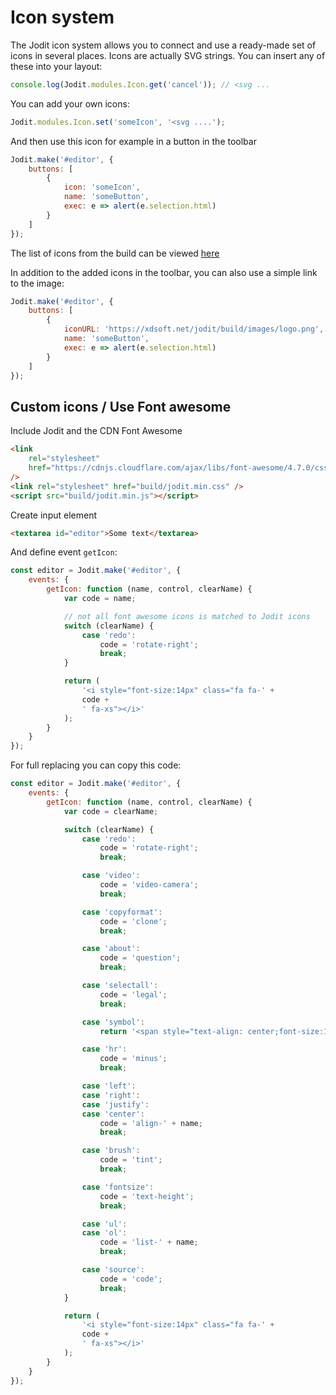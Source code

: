 # Icon system

The Jodit icon system allows you to connect and use a ready-made set of icons in several places.
Icons are actually SVG strings. You can insert any of these into your layout:

```js
console.log(Jodit.modules.Icon.get('cancel')); // <svg ...
```

You can add your own icons:

```js
Jodit.modules.Icon.set('someIcon', '<svg ....');
```

And then use this icon for example in a button in the toolbar

```js
Jodit.make('#editor', {
	buttons: [
		{
			icon: 'someIcon',
			name: 'someButton',
			exec: e => alert(e.selection.html)
		}
	]
});
```

The list of icons from the build can be viewed [here](https://github.com/xdan/jodit/tree/master/src/styles/icons)

In addition to the added icons in the toolbar, you can also use a simple link to the image:

```js
Jodit.make('#editor', {
	buttons: [
		{
			iconURL: 'https://xdsoft.net/jodit/build/images/logo.png',
			name: 'someButton',
			exec: e => alert(e.selection.html)
		}
	]
});
```

## Custom icons / Use Font awesome

Include Jodit and the CDN Font Awesome

```html
<link
	rel="stylesheet"
	href="https://cdnjs.cloudflare.com/ajax/libs/font-awesome/4.7.0/css/font-awesome.min.css"
/>
<link rel="stylesheet" href="build/jodit.min.css" />
<script src="build/jodit.min.js"></script>
```

Create input element

```html
<textarea id="editor">Some text</textarea>
```

And define event `getIcon`:

```js
const editor = Jodit.make('#editor', {
	events: {
		getIcon: function (name, control, clearName) {
			var code = name;

			// not all font awesome icons is matched to Jodit icons
			switch (clearName) {
				case 'redo':
					code = 'rotate-right';
					break;
			}

			return (
				'<i style="font-size:14px" class="fa fa-' +
				code +
				' fa-xs"></i>'
			);
		}
	}
});
```

For full replacing you can copy this code:

```js
const editor = Jodit.make('#editor', {
	events: {
		getIcon: function (name, control, clearName) {
			var code = clearName;

			switch (clearName) {
				case 'redo':
					code = 'rotate-right';
					break;

				case 'video':
					code = 'video-camera';
					break;

				case 'copyformat':
					code = 'clone';
					break;

				case 'about':
					code = 'question';
					break;

				case 'selectall':
					code = 'legal';
					break;

				case 'symbol':
					return '<span style="text-align: center;font-size:14px;">Ω</span>';

				case 'hr':
					code = 'minus';
					break;

				case 'left':
				case 'right':
				case 'justify':
				case 'center':
					code = 'align-' + name;
					break;

				case 'brush':
					code = 'tint';
					break;

				case 'fontsize':
					code = 'text-height';
					break;

				case 'ul':
				case 'ol':
					code = 'list-' + name;
					break;

				case 'source':
					code = 'code';
					break;
			}

			return (
				'<i style="font-size:14px" class="fa fa-' +
				code +
				' fa-xs"></i>'
			);
		}
	}
});
```
